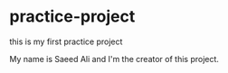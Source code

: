 # practice-project
this is my first practice project


My name is Saeed Ali and I'm the creator of this project.
